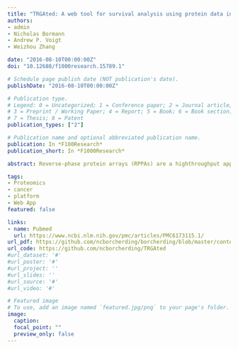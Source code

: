 ```yaml
---
title: "TRGAted: A web tool for survival analysis using protein data in the Cancer Genome Atlas"
authors:
- admin
- Nicholas Bormann
- Andrew P. Voigt
- Weizhou Zhang

date: "2016-08-10T00:00:00Z"
doi: "10.12688/f1000research.15789.1"

# Schedule page publish date (NOT publication's date).
publishDate: "2016-08-10T00:00:00Z"

# Publication type.
# Legend: 0 = Uncategorized; 1 = Conference paper; 2 = Journal article;
# 3 = Preprint / Working Paper; 4 = Report; 5 = Book; 6 = Book section;
# 7 = Thesis; 8 = Patent
publication_types: ["2"]

# Publication name and optional abbreviated publication name.
publication: In *F100Research*
publication_short: In *F1000Research*

abstract: Reverse-phase protein arrays (RPPAs) are a highthroughput approach to protein quantification utilizing an antibody-based micro-to-nano scale dot blot. Within the Cancer Genome Atlas (TCGA), RPPAs were used to quantify over 200 proteins in 8,167 tumor or metastatic samples. This protein-level data has particular advantages in assessing putative prognostic or therapeutic targets in tumors. However, many of the available pipelines do not allow for the partitioning of clinical and RPPA information to make meaningful conclusions. We developed a cloud-based application, TRGAted to enable researchers to better examine survival based on single or multiple proteins across 31 cancer types in the TCGA. TRGAted contains up-to-date overall survival, disease-specific survival, disease-free interval and progression-free interval information. Furthermore, survival information for primary tumor samples can be stratified based on gender, age, tumor stage, histological type, and subtype, allowing for highly adaptive and intuitive user experience. The code and processed data is open sourced and available on github  and with a tutorial built into the application for assisting users.

tags:
- Proteomics
- cancer
- platform
- Web App
featured: false

links:
- name: Pubmed
  url: https://www.ncbi.nlm.nih.gov/pmc/articles/PMC6173115.1/
url_pdf: https://github.com/ncborcherding/borcherding/blob/master/content/publication/borcherding2018trgated/borcherding2018trgated.pdf
url_code: https://github.com/ncborcherding/TRGAted
#url_dataset: '#'
#url_poster: '#'
#url_project: ''
#url_slides: ''
#url_source: '#'
#url_video: '#'

# Featured image
# To use, add an image named `featured.jpg/png` to your page's folder. 
image:
  caption: 
  focal_point: ""
  preview_only: false
---
```


